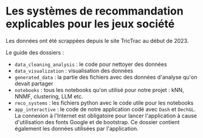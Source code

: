 # Les systèmes de recommandation explicables pour les jeux société
Les données ont été scrappées depuis le site TricTrac au début de 2023.

Le guide des dossiers :
- `data_cleaning_analysis` : le code pour nettoyer des données
- `data_visualization` :  visualisation des données
- `generated_data` : la partie des fichiers avec des données d'analyse qu'on devait partager
- `notebooks` : tous les notebooks qu'on utilisé pour notre projet : kNN, NNMF, clustering, LLM etc.
- `reco_systems` : les fichiers python avec le code utile pour les notebooks
- `app_interactive` : le code de notre application codé avec `Dash` et `DechGL`. La connexion à l'Internet est obligatoire pour lancer l'application à cause d'utilisation des fonts Google et de bootstrap. Ce dossier contient également les données utilisées par l'application.



